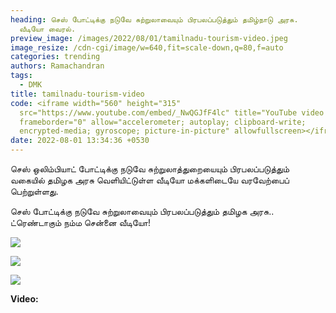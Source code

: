 ```yaml
---
heading: செஸ் போட்டிக்கு நடுவே சுற்றுலாவையும் பிரபலப்படுத்தும் தமிழ்நாடு அரசு.
  வீடியோ வைரல்.
preview_image: /images/2022/08/01/tamilnadu-tourism-video.jpeg
image_resize: /cdn-cgi/image/w=640,fit=scale-down,q=80,f=auto
categories: trending
authors: Ramachandran
tags:
  - DMK
title: tamilnadu-tourism-video
code: <iframe width="560" height="315"
  src="https://www.youtube.com/embed/_NwQGJfF4lc" title="YouTube video player"
  frameborder="0" allow="accelerometer; autoplay; clipboard-write;
  encrypted-media; gyroscope; picture-in-picture" allowfullscreen></iframe>
date: 2022-08-01 13:34:36 +0530
---
```



செஸ் ஒலிம்பியாட் போட்டிக்கு நடுவே சுற்றுலாத்துறையையும் பிரபலப்படுத்தும் வகையில் தமிழக அரசு வெளியிட்டுள்ள வீடியோ மக்களிடையே வரவேற்பைப் பெற்றுள்ளது.

செஸ் போட்டிக்கு நடுவே சுற்றுலாவையும் பிரபலப்படுத்தும் தமிழக அரசு.. ட்ரெண்டாகும் நம்ம சென்னை வீடியோ!

![](/images/2022/08/01/chennai-tourism-1.jpeg)

![](/images/2022/08/01/chennai-tourism-2.jpeg)

![](/images/2022/08/01/chennai-tourism-3.jpeg)

**Video:**